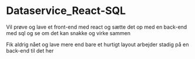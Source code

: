 # Dataservice_React-SQL
Vil prøve og lave et front-end med react og sætte det op med en back-end med sql og se om det kan snakke og virke sammen

Fik aldrig nået og lave mere end bare et hurtigt layout arbejder stadig på en back-end til det her

